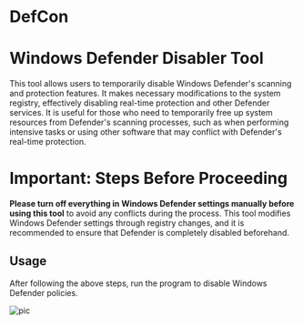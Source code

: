 # DefCon

# Windows Defender Disabler Tool

This tool allows users to temporarily disable Windows Defender's scanning and protection features. It makes necessary modifications to the system registry, effectively disabling real-time protection and other Defender services. It is useful for those who need to temporarily free up system resources from Defender's scanning processes, such as when performing intensive tasks or using other software that may conflict with Defender's real-time protection.

# Important: Steps Before Proceeding
**Please turn off everything in Windows Defender settings manually before using this tool** to avoid any conflicts during the process. This tool modifies Windows Defender settings through registry changes, and it is recommended to ensure that Defender is completely disabled beforehand.

## Usage

After following the above steps, run the program to disable Windows Defender policies.

![pic](https://github.com/user-attachments/assets/7279e8fb-9197-4866-a1b0-53c0f9462c19)
